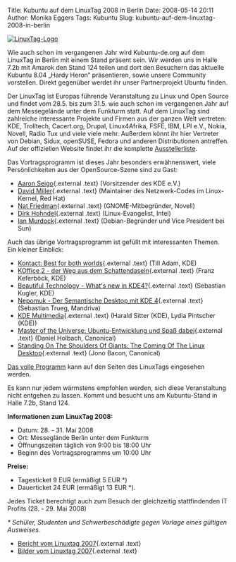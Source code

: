 Title: Kubuntu auf dem LinuxTag 2008 in Berlin
Date: 2008-05-14 20:11
Author: Monika Eggers
Tags: Kubuntu
Slug: kubuntu-auf-dem-linuxtag-2008-in-berlin

[![LinuxTag-Logo](http://www.kubuntu-de.org/files/LinuxTag-Logo-plain-blue-100px.png)](javascript:void(0);/*1210795842524*/)


Wie auch schon im vergangenen Jahr wird Kubuntu-de.org auf dem LinuxTag
in Berlin mit einem Stand präsent sein. Wir werden uns in Halle 7.2b mit
Amarok den Stand 124 teilen und dort den Besuchern das aktuelle Kubuntu
8.04 „Hardy Heron“ präsentieren, sowie unsere Community vorstellen.
Direkt gegenüber werdet ihr unser Partnerprojekt Ubuntu finden.


Der LinuxTag ist Europas führende Veranstaltung zu Linux und Open Source
und findet vom 28.5. bis zum 31.5. wie auch schon im vergangenen Jahr
auf dem Messegelände unter dem Funkturm statt. Auf dem LinuxTag sind
zahlreiche interessante Projekte und Firmen aus der ganzen Welt
vertreten: KDE, Trolltech, Cacert.org, Drupal, Linux4Afrika, FSFE, IBM,
LPI e.V., Nokia, Novell, Radio Tux und viele viele mehr. Außerdem könnt
ihr hier Vertreter von Debian, Sidux, openSUSE, Fedora und anderen
Distributionen antreffen. Auf der offiziellen Website findet ihr die
komplette
[Ausstellerliste](http://www.linuxtag.org/2008/de/besucher/ausstellung/ausstellerliste.html "http://www.linuxtag.org/2008/de/besucher/ausstellung/ausstellerliste.html").


<!--break--><!--break-->

Das Vortragsprogramm ist dieses Jahr besonders erwähnenswert, viele
Persönlichkeiten aus der OpenSource-Szene sind zu Gast:


-   [Aaron
    Seigo](http://www.linuxtag.org/2008/de/conf/events/vp-mittwoch/vortragsdetails.html?talkid=13 "http://www.linuxtag.org/2008/de/conf/events/vp-mittwoch/vortragsdetails.html?talkid=13"){.external
    .text} (Vorsitzender des KDE e.V.)
-   [David
    Miller](http://www.linuxtag.org/2008/de/conf/events/vp-speakers/vortragsdetails.html?talkid=73 "http://www.linuxtag.org/2008/de/conf/events/vp-speakers/vortragsdetails.html?talkid=73"){.external
    .text} (Maintainer des Netzwerk-Codes im Linux-Kernel, Red Hat)
-   [Nat
    Friedman](http://www.linuxtag.org/2008/de/conf/events/vp-freitag/vortragsdetails.html?talkid=133 "http://www.linuxtag.org/2008/de/conf/events/vp-freitag/vortragsdetails.html?talkid=133"){.external
    .text} (GNOME-Mitbegründer, Novell)
-   [Dirk
    Hohndel](http://www.linuxtag.org/2008/de/conf/events/vp-speakers/vortragsdetails.html?talkid=83 "http://www.linuxtag.org/2008/de/conf/events/vp-speakers/vortragsdetails.html?talkid=83"){.external
    .text} (Linux-Evangelist, Intel)
-   [Ian
    Murdock](http://www.linuxtag.org/2008/de/conf/events/vp-speakers/vortragsdetails.html?talkid=193 "http://www.linuxtag.org/2008/de/conf/events/vp-speakers/vortragsdetails.html?talkid=193"){.external
    .text} (Debian-Begründer und Vice President bei Sun)


Auch das übrige Vortragsprogramm ist gefüllt mit interessanten Themen.
Ein kleiner Einblick:


-   [Kontact: Best for both
    worlds](http://www.linuxtag.org/2008/de/conf/events/vp-donnerstag/vortragsdetails.html?talkid=94 "http://www.linuxtag.org/2008/de/conf/events/vp-donnerstag/vortragsdetails.html?talkid=94"){.external
    .text} (Till Adam, KDE)
-   [KOffice 2 - der Weg aus dem
    Schattendasein](http://www.linuxtag.org/2008/de/conf/events/vp-freitag/vortragsdetails.html?talkid=185 "http://www.linuxtag.org/2008/de/conf/events/vp-freitag/vortragsdetails.html?talkid=185"){.external
    .text} (Franz Keferböck, KDE)
-   [Beautiful Technology - What's new in
    KDE4?](http://www.linuxtag.org/2008/de/conf/events/vp-freitag/vortragsdetails.html?talkid=180 "http://www.linuxtag.org/2008/de/conf/events/vp-freitag/vortragsdetails.html?talkid=180"){.external
    .text} (Sebastian Kugler, KDE)
-   [Nepomuk - Der Semantische Desktop mit KDE
    4](http://www.linuxtag.org/2008/de/conf/events/vp-freitag/vortragsdetails.html?talkid=181 "http://www.linuxtag.org/2008/de/conf/events/vp-freitag/vortragsdetails.html?talkid=181"){.external
    .text} (Sebastian Trueg, Mandriva)
-   [KDE
    Multimedia](http://www.linuxtag.org/2008/de/conf/events/vp-freitag/vortragsdetails.html?talkid=186 "http://www.linuxtag.org/2008/de/conf/events/vp-freitag/vortragsdetails.html?talkid=186"){.external
    .text} (Harald Sitter (KDE), Lydia Pintscher (KDE))
-   [Master of the Universe: Ubuntu-Entwicklung und Spaß
    dabei](http://www.linuxtag.org/2008/de/conf/events/vp-samstag/vortragsdetails.html?talkid=244 "http://www.linuxtag.org/2008/de/conf/events/vp-samstag/vortragsdetails.html?talkid=244"){.external
    .text} (Daniel Holbach, Canonical)
-   [Standing On The Shoulders Of Giants: The Coming Of The Linux
    Desktop](http://www.linuxtag.org/2008/de/conf/events/vp-samstag/vortragsdetails.html?talkid=245 "http://www.linuxtag.org/2008/de/conf/events/vp-samstag/vortragsdetails.html?talkid=245"){.external
    .text} (Jono Bacon, Canonical)


[Das volle
Programm](http://www.linuxtag.org/2008/de/conf.html "http://www.linuxtag.org/2008/de/conf.html") kann auf den Seiten des LinuxTags eingesehen werden.


Es kann nur jedem wärmstens empfohlen werden, sich diese Veranstaltung
nicht entgehen zu lassen. Kommt und besucht uns am Kubuntu-Stand in
Halle 7.2b, Stand 124.


**Informationen zum LinuxTag 2008:**


-   Datum: 28. - 31. Mai 2008
-   Ort: Messeglände Berlin unter dem Funkturm
-   Öffnungszeiten täglich von 9:00 bis 18:00 Uhr
-   Beginn des Vortragsprogramms um 10:00 Uhr


**Preise:**


-   Tagesticket 9 EUR (ermäßigt 5 EUR \*)
-   Dauerticket 24 EUR (ermäßigt 13 EUR \*).


Jedes Ticket berechtigt auch zum Besuch der gleichzeitig stattfindenden
IT Profits (28. - 29. Mai 2008)


*\* Schüler, Studenten und Schwerbeschädigte gegen Vorlage eines
gültigen Ausweises.*


-   [Bericht vom Linuxtag
    2007](../../../../nachrichten/veranstaltungen/nachlese-linuxtag-2007 "http://www.kubuntu-de.org/nachrichten/veranstaltungen/nachlese-linuxtag-2007"){.external
    .text}
-   [Bilder vom Linuxtag
    2007](../../../../bilder/events/linuxtag-2007 "http://www.kubuntu-de.org/bilder/events/linuxtag-2007"){.external
    .text}



